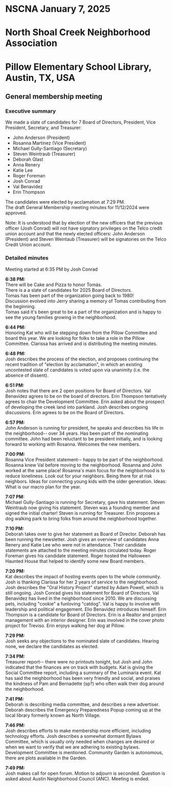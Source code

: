 # NSCNA January 7, 2025
# North Shoal Creek Neighborhood Association
# Pillow Elementary School Library, Austin, TX, USA
## General membership meeting

### Executive summary
We made a slate of candidates for 7 Board of Directors, President, Vice President, Secretary, and Treasurer:
- John Anderson (President)
- Rosanna Martinez (Vice President)
- Michael Gully-Santiago (Secretary)
- Steven Weintraub (Treasurer)
- Deborah Glast 
- Anna Renery
- Katie Lee
- Roger Foreman
- Josh Conrad
- Val Benavidez
- Erin Thompson 

The candidates were elected by acclamation at 7:29 PM.  
The draft General Membership meeting minutes for 11/12/2024 were approved.

Note: It is understood that by election of the new officers that the previous officer (Josh Conrad) will not have signatory privileges on the Telco credit union account and that the newly elected officers: John Anderson (President) and Steven Weintaub (Treasurer) will be signatories on the Telco Credit Union account.

### Detailed minutes

Meeting started at 6:35 PM by Josh Conrad  

**6:38 PM:**   
There will be Cake and Pizza to honor Tomás.  
There is a a slate of candidates for 2025 Board of Directors.  
Tomas has been part of the organization going back to 1980!  
Discussion evolved into Jerry sharing a memory of Tomas contributing from the beginning.  
Tomas said it's been great to be a part of the organization and is happy to see the young families growing in the neighborhood.  

**6:44 PM:**  
Honoring Kat who will be stepping down from the Pillow Committee and board this year.  We are looking for folks to take a role in the Pillow Committee.  Clarissa has arrived and is distributing the meeting minutes.

**6:48 PM:**  
Josh describes the process of the election, and proposes continuing the recent tradition of "election by acclamation", in which an existing uncontested slate of candidates is voted upon via unanimity (i.e. the absence of dissent).

**6:51 PM:**  
Josh notes that there are 2 open positions for Board of Directors.  Val Benavidez agrees to be on the board of directors.  Erin Thompson tentatively agrees to chair the Development Committee.  Erin asked about the prospect of developing the creek land into parkland.  Josh describes ongoing discussions.  Erin agrees to be on the Board of Directors.  

**6:57 PM:**  
John Anderson is running for president, he speaks and describes his life in the neighborhood-- over 34 years.  Has been part of the nominating committee.  John had been reluctant to be president initially, and is looking forward to working with Rosanna.  Welcomes the new members.

**7:00 PM:**  
Rosanna Vice President statement-- happy to be part of the neighborhood.  Rosanna knew Val before moving to the neighborhood.  Rosanna and John worked at the same place!  Rosanna's main focus for the neighborhood is to reduce loneliness.  Look out for your neighbors.  Being there for at risk neighbors.  Ideas for connecting young kids with the older generation.  Ideas: What is our macro plan for the year.

**7:07 PM:**  
Michael Gully-Santiago is running for Secretary, gave his statement.  Steven Weintraub now giving his statement.  Steven was a founding member and signed the initial charter!  Steven is running for Treasurer.  Erin proposes a dog walking park to bring folks from around the neighborhood together.  

**7:10 PM:**  
Deborah takes over to give her statement as Board of Director.  Deborah has been running the newsletter.  Josh gives an overview of candidates Anna Renery and Katie Lee who were not in attendance.  Their candidate statements are attached to the meeting minutes circulated today.  Roger Foreman gives his candidate statement.  Roger hosted the Halloween Haunted House that helped to identify some new Board members.  

**7:20 PM:**  
Kat describes the impact of hosting events open to the whole community.  Josh is thanking Clarissa for her 2 years of service to the neighborhood.  Josh describes the "Oral History Project" started by Adam Powell, which is still ongoing.  Josh Conrad gives his statement for Board of Directors.  Val Benavidez has lived in the neighborhood since 2010.  We are discussing pets, including "cookie" a funloving "catdog".  Val is happy to involve with leadership and political engagement.  Elio Benavidez introduces himself.  Erin Thompson is a candidate for Board of Directors.  Erin is a Realtor and project management with an interior designer.  Erin was involved in the cover photo project for Treviso.  Erin enjoys walking her dog at Pillow.  

**7:29 PM:**  
Josh seeks any objections to the nominated slate of candidates.  Hearing none, we declare the candidates as elected.

**7:34 PM:**  
Treasurer report-- there were no printouts tonight, but Josh and John indicated that the finances are on track with budgets.  Kat is giving the Social Committee report, including a summary of the Luminaria event.  Kat has said the neighborhood has been very friendly and social, and praises the kindness of Pam and Bernadette (sp?) who often walk their dog around the neighborhood.  

**7:41 PM:**  
Deborah is describing media committee, and describes a new advertiser.  Deborah describes the Emergency Preparedness Popup coming up at the local library formerly known as North Village.  

**7:46 PM:**  
Josh describes efforts to make membership more efficient, including technology efforts.  Josh describes a somewhat dormant Bylaws Committee, which is usually only needed when changes are desired or when we want to verify that we are adhering to existing bylaws.  Development Committee is mentioned. Community Garden is autonomous, there are plots available in the Garden.  

**7:49 PM:**  
Josh makes call for open forum.  Motion to adjourn is seconded.  Question is asked about Austin Neighborhood Council (ANC).  Meeting is ended.  

